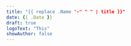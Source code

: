 ```yaml
---
title: "{{ replace .Name "-" " " | title }}"
date: {{ .Date }}
draft: true
logoText: "This"
showAuthor: false
---
```



